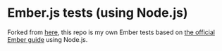 # Ember.js tests (using Node.js)

Forked from [here](https://github.com/mark-watson/emberjs-nodejs), this repo is my own Ember tests based on [the official Ember guide](http://emberjs.com/guides/getting-started) using Node.js.

